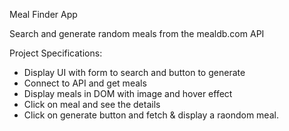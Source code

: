 Meal Finder App

Search and generate random meals from the mealdb.com API

Project Specifications:

- Display UI with form to search and button to generate
- Connect to API and get meals
- Display meals in DOM with image and hover effect
- Click on meal and see the details
- Click on generate button and fetch & display a raondom meal.
